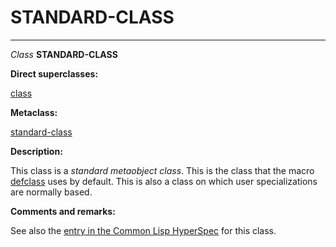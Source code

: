 STANDARD-CLASS
==============

------------------------------------------------------------------------

*Class* **STANDARD-CLASS**

**Direct superclasses:**

[class](/meta-object-protocol/class-class)

**Metaclass:**

[standard-class](/meta-object-protocol/class-standard-class)

**Description:**

This class is a *standard metaobject class*. This is the class that the macro [defclass](http://www.lispworks.com/documentation/HyperSpec/Body/m_defgen.htm#defgeneric) uses by default. This is also a class on which user specializations are normally based.

**Comments and remarks:**

See also the [entry in the Common Lisp HyperSpec](http://www.lispworks.com/documentation/HyperSpec/Body/t_std_cl.htm#standard-class) for this class.
